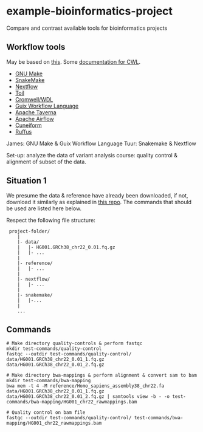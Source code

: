 # example-bioinformatics-project
Compare and contrast available tools for bioinformatics projects

## Workflow tools
May be based on [this](https://github.com/grst/snakemake_nextflow_wdl).
Some [documentation for CWL](https://www.commonwl.org/).
* [GNU Make](https://www.gnu.org/software/make/)
* [SnakeMake](https://snakemake.readthedocs.io)
* [Nextflow](https://www.nextflow.io/)
* [Toil](https://toil.ucsc-cgl.org/)
* [Cromwell/WDL](https://cromwell.readthedocs.io)
* [Guix Workflow Language](https://www.guixwl.org/)
* [Apache Taverna]()
* [Apache Airflow](https://airflow.apache.org/)
* [Cuneiform]()
* [Ruffus](http://www.ruffus.org.uk/)

James: GNU Make & Guix Workflow Language
Tuur: Snakemake & Nextflow

Set-up: analyze the data of variant analysis course: quality control & alignment of subset of the data.

## Situation 1
We presume the data & reference have already been downloaded, if not, download it similarly as explained in [this repo](https://github.com/tmuylder/variantcalling/blob/master/Commands_jan2020_10pc.md). The commands that should be used are listed here below.

Respect the following file structure:
```
 project-folder/
    |
    |- data/
    |   |- HG001.GRCh38_chr22_0.01.fq.gz
    |   |- ...
    |
    |- reference/
    |   |- ...
    |
    |- nextflow/ 
    |   |- ...
    |
    |- snakemake/
    |   |-...
    | 
    ...
```


## Commands

```
# Make directory quality-controls & perform fastqc
mkdir test-commands/quality-control
fastqc --outdir test-commands/quality-control/ data/HG001.GRCh38_chr22_0.01_1.fq.gz data/HG001.GRCh38_chr22_0.01_2.fq.gz

# Make directory bwa-mappings & perform alignment & convert sam to bam
mkdir test-commands/bwa-mapping
bwa mem -t 4 -M reference/Homo_sapiens_assembly38_chr22.fa data/HG001.GRCh38_chr22_0.01_1.fq.gz data/HG001.GRCh38_chr22_0.01_2.fq.gz | samtools view -b - -o test-commands/bwa-mapping/HG001_chr22_rawmappings.bam

# Quality control on bam file
fastqc --outdir test-commands/quality-control/ test-commands/bwa-mapping/HG001_chr22_rawmappings.bam
```
